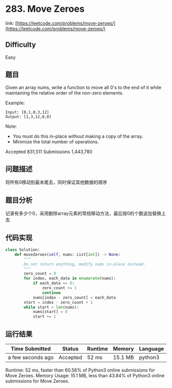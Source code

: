 # 283. Move Zeroes

link: [https://leetcode.com/problems/move-zeroes/](https://leetcode.com/problems/move-zeroes/)

## Difficulty
Easy

## 题目

Given an array nums, write a function to move all 0's to the end of it while maintaining the relative order of the non-zero elements.

Example:
```
Input: [0,1,0,3,12]
Output: [1,3,12,0,0]
```

Note:
- You must do this in-place without making a copy of the array.
- Minimize the total number of operations.

Accepted
831,511
Submissions
1,443,780

## 问题描述
将所有0移动到最末尾去，同时保证其他数据的顺序

## 题目分析
记录有多少个0，采用删除array元素的常规移动方法，最后按0的个数追加替换上去

## 代码实现

```python
class Solution:
    def moveZeroes(self, nums: List[int]) -> None:
        """
        Do not return anything, modify nums in-place instead.
        """
        zero_count = 0
        for index, each_data in enumerate(nums):
            if each_data == 0:
                zero_count += 1
                continue
            nums[index - zero_count] = each_data
        start = index - zero_count + 1
        while start < len(nums):
            nums[start] = 0
            start += 1

```

## 运行结果

| Time Submitted | Status                                   | Runtime | Memory  | Language |
| -------------- | ---------------------------------------- | ------- | -------- | -------- |
| a few seconds ago |	Accepted	| 		52 ms	| 15.1 MB		| python3|

Runtime: 52 ms, faster than 60.56% of Python3 online submissions for Move Zeroes.
Memory Usage: 15.1 MB, less than 43.84% of Python3 online submissions for Move Zeroes.